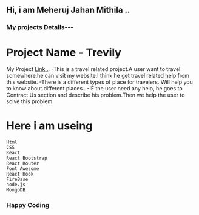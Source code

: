 ## Hi, i am Meheruj Jahan Mithila ..

### My projects Details---

# Project Name - Trevily

My Project [Link..](https://loving-newton-fb41a1.netlify.app).
-This is a travel related project.A user want to travel somewhere,he can visit my website.I think he get travel related help from this website.
-There is a different types of place for travelers. Will help you to know about different places..
-IF the user need any help, he goes to Contract Us section and describe his problem.Then we help the user to solve this problem.

# Here i am useing

    Html
    CSS
    React
    React Bootstrap
    React Router
    Font Awesome
    React Hook
    FireBase
    node.js
    MongoDB

### Happy Coding
